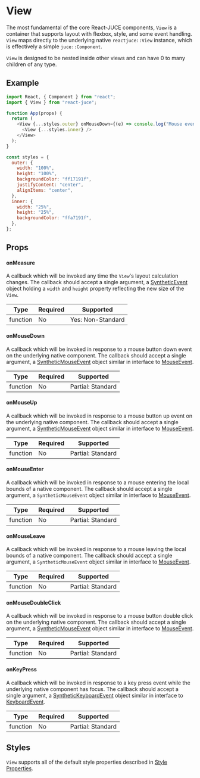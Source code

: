 # View

The most fundamental of the core React-JUCE components, `View` is a container that supports layout with flexbox, style, and some event handling.
`View` maps directly to the underlying native `reactjuce::View` instance, which is effectively a simple `juce::Component`.

`View` is designed to be nested inside other views and can have 0 to many children of any type.

## Example

```js
import React, { Component } from "react";
import { View } from "react-juce";

function App(props) {
  return (
    <View {...styles.outer} onMouseDown={(e) => console.log("Mouse event!", e)}>
      <View {...styles.inner} />
    </View>
  );
}

const styles = {
  outer: {
    width: "100%",
    height: "100%",
    backgroundColor: "ff17191f",
    justifyContent: "center",
    alignItems: "center",
  },
  inner: {
    width: "25%",
    height: "25%",
    backgroundColor: "ffa7191f",
  },
};
```

## Props

#### onMeasure

A callback which will be invoked any time the `View`'s layout calculation changes.
The callback should accept a single argument, a [SyntheticEvent](Events.md) object holding
a `width` and `height` property reflecting the new size of the `View`.

| Type     | Required | Supported         |
| -------- | -------- | ----------------- |
| function | No       | Yes: Non-Standard |

#### onMouseDown

A callback which will be invoked in response to a mouse button down event on the
underlying native component. The callback should accept a single argument, a [SyntheticMouseEvent](Events.md)
object similar in interface to [MouseEvent](https://developer.mozilla.org/en-US/docs/Web/API/MouseEvent).

| Type     | Required | Supported         |
| -------- | -------- | ----------------- |
| function | No       | Partial: Standard |

#### onMouseUp

A callback which will be invoked in response to a mouse button up event on the
underlying native component. The callback should accept a single argument, a [SyntheticMouseEvent](Events.md)
object similar in interface to [MouseEvent](https://developer.mozilla.org/en-US/docs/Web/API/MouseEvent).

| Type     | Required | Supported         |
| -------- | -------- | ----------------- |
| function | No       | Partial: Standard |

#### onMouseEnter

A callback which will be invoked in response to a mouse entering the local bounds of a native component.
The callback should accept a single argument, a `SyntheticMouseEvent`
object similar in interface to [MouseEvent](https://developer.mozilla.org/en-US/docs/Web/API/MouseEvent).

| Type     | Required | Supported         |
| -------- | -------- | ----------------- |
| function | No       | Partial: Standard |

#### onMouseLeave

A callback which will be invoked in response to a mouse leaving the local bounds of a native component.
The callback should accept a single argument, a `SyntheticMouseEvent`
object similar in interface to [MouseEvent](https://developer.mozilla.org/en-US/docs/Web/API/MouseEvent).

| Type     | Required | Supported         |
| -------- | -------- | ----------------- |
| function | No       | Partial: Standard |

#### onMouseDoubleClick

A callback which will be invoked in response to a mouse button double click on the
underlying native component. The callback should accept a single argument, a [SyntheticMouseEvent](Events.md)
object similar in interface to [MouseEvent](https://developer.mozilla.org/en-US/docs/Web/API/MouseEvent).

| Type     | Required | Supported         |
| -------- | -------- | ----------------- |
| function | No       | Partial: Standard |

#### onKeyPress

A callback which will be invoked in response to a key press event while the
underlying native component has focus. The callback should accept a single argument, a [SyntheticKeyboardEvent](Events.md)
object similar in interface to [KeyboardEvent](https://developer.mozilla.org/en-US/docs/Web/API/KeyboardEvent).

| Type     | Required | Supported         |
| -------- | -------- | ----------------- |
| function | No       | Partial: Standard |

## Styles

`View` supports all of the default style properties described in [Style Properties](Styles.md).
